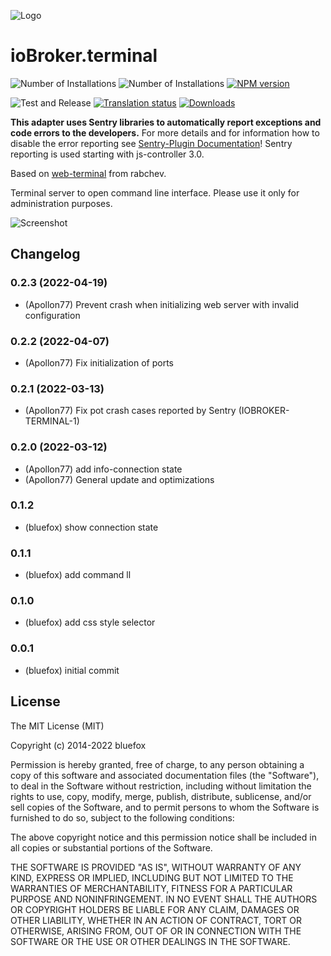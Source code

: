 ![Logo](admin/terminal.png)

# ioBroker.terminal

![Number of Installations](http://iobroker.live/badges/terminal-installed.svg)
![Number of Installations](http://iobroker.live/badges/terminal-stable.svg)
[![NPM version](http://img.shields.io/npm/v/iobroker.terminal.svg)](https://www.npmjs.com/package/iobroker.terminal)

![Test and Release](https://github.com/ioBroker/ioBroker.terminal/workflows/Test%20and%20Release/badge.svg)
[![Translation status](https://weblate.iobroker.net/widgets/adapters/-/terminal/svg-badge.svg)](https://weblate.iobroker.net/engage/adapters/?utm_source=widget)
[![Downloads](https://img.shields.io/npm/dm/iobroker.terminal.svg)](https://www.npmjs.com/package/iobroker.terminal)

**This adapter uses Sentry libraries to automatically report exceptions and code errors to the developers.** For more details and for information how to disable the error reporting see [Sentry-Plugin Documentation](https://github.com/ioBroker/plugin-sentry#plugin-sentry)! Sentry reporting is used starting with js-controller 3.0.

Based on [web-terminal](https://github.com/rabchev/web-terminal) from rabchev.

Terminal server to open command line interface.
Please use it only for administration purposes.

![Screenshot](img/screen1.png)

## Changelog
### 0.2.3 (2022-04-19)
* (Apollon77) Prevent crash when initializing web server with invalid configuration

### 0.2.2 (2022-04-07)
* (Apollon77) Fix initialization of ports

### 0.2.1 (2022-03-13)
* (Apollon77) Fix pot crash cases reported by Sentry (IOBROKER-TERMINAL-1)

### 0.2.0 (2022-03-12)
* (Apollon77) add info-connection state
* (Apollon77) General update and optimizations

### 0.1.2
* (bluefox) show connection state

### 0.1.1
* (bluefox) add command ll

### 0.1.0
* (bluefox) add css style selector

### 0.0.1
* (bluefox) initial commit

## License
The MIT License (MIT)

Copyright (c) 2014-2022 bluefox

Permission is hereby granted, free of charge, to any person obtaining a copy
of this software and associated documentation files (the "Software"), to deal
in the Software without restriction, including without limitation the rights
to use, copy, modify, merge, publish, distribute, sublicense, and/or sell
copies of the Software, and to permit persons to whom the Software is
furnished to do so, subject to the following conditions:

The above copyright notice and this permission notice shall be included in
all copies or substantial portions of the Software.

THE SOFTWARE IS PROVIDED "AS IS", WITHOUT WARRANTY OF ANY KIND, EXPRESS OR
IMPLIED, INCLUDING BUT NOT LIMITED TO THE WARRANTIES OF MERCHANTABILITY,
FITNESS FOR A PARTICULAR PURPOSE AND NONINFRINGEMENT. IN NO EVENT SHALL THE
AUTHORS OR COPYRIGHT HOLDERS BE LIABLE FOR ANY CLAIM, DAMAGES OR OTHER
LIABILITY, WHETHER IN AN ACTION OF CONTRACT, TORT OR OTHERWISE, ARISING FROM,
OUT OF OR IN CONNECTION WITH THE SOFTWARE OR THE USE OR OTHER DEALINGS IN
THE SOFTWARE.
